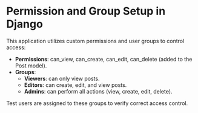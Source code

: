 # Permission and Group Setup in Django

This application utilizes custom permissions and user groups to control access:
- **Permissions**: can_view, can_create, can_edit, can_delete (added to the Post model).
- **Groups**:
  - **Viewers**: can only view posts.
  - **Editors**: can create, edit, and view posts.
  - **Admins**: can perform all actions (view, create, edit, delete).

Test users are assigned to these groups to verify correct access control.
